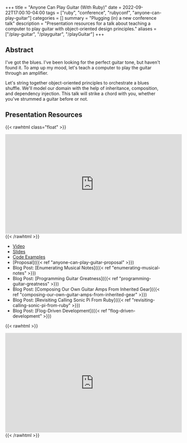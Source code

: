 +++
title = "Anyone Can Play Guitar (With Ruby)"
date = 2022-09-22T17:00:10-04:00
tags = ["ruby", "conference", "rubyconf", "anyone-can-play-guitar"]
categories = []
summary = "Plugging (in) a new conference talk"
description = "Presentation resources for a talk about teaching a computer to play guitar with object-oriented design principles."
aliases = ["/play-guitar", "/playguitar", "/playGuitar"]
+++

## Abstract

I've got the blues. I've been looking for the perfect guitar tone, but haven't found it. To amp up my mood, let's teach a computer to play the guitar through an amplifier.

Let's string together object-oriented principles to orchestrate a blues shuffle. We'll model our domain with the help of inheritance, composition, and dependency injection. This talk will strike a chord with you, whether you've strummed a guitar before or not.

## Presentation Resources

{{< rawhtml class="float" >}}
<iframe width="560" height="315" src="https://www.youtube.com/embed/t0C75Z0LX20" title="YouTube video player" frameborder="0" allow="accelerometer; autoplay; clipboard-write; encrypted-media; gyroscope; picture-in-picture; web-share" allowfullscreen></iframe>
{{< /rawhtml >}}

* [Video](https://youtu.be/t0C75Z0LX20)
* [Slides](https://speakerdeck.com/kevinmurphy/anyone-can-play-guitar)
* [Code Examples](https://github.com/kevin-j-m/ruby-play-guitar#code-examples)
* [Proposal]({{< ref "anyone-can-play-guitar-proposal" >}})
* Blog Post: [Enumerating Musical Notes]({{< ref "enumerating-musical-notes" >}})
* Blog Post: [Programming Guitar Greatness]({{< ref "programming-guitar-greatness" >}})
* Blog Post: [Composing Our Own Guitar Amps From Inherited Gear]({{< ref "composing-our-own-guitar-amps-from-inherited-gear" >}})
* Blog Post: [Revisiting Calling Sonic Pi From Ruby]({{< ref "revisiting-calling-sonic-pi-from-ruby" >}})
* Blog Post: [Flog-Driven Development]({{< ref "flog-driven-development" >}})

{{< rawhtml >}}
<iframe width="560" height="315" src="https://www.youtube.com/embed/iQUNU36Vem4" title="YouTube video player" frameborder="0" allow="accelerometer; autoplay; clipboard-write; encrypted-media; gyroscope; picture-in-picture" allowfullscreen></iframe>
{{< /rawhtml >}}
